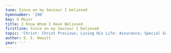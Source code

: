```yaml
---
tune: Since on my Saviour I believed
hymnnumber: '290'
key: G Major
title: I Know Whom I Have Believed
firstline: Since on my Saviour I believed
topic: 'Christ: Christ Precious; Living His Life: Assurance; Special Selections: Duets'
author: E. E. Hewitt
year: '-'
---
```

